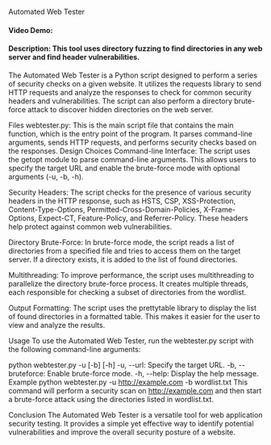 Automated Web Tester
#### Video Demo:  <URL HERE>
#### Description: This tool uses directory fuzzing to find directories in any web server and find header vulnerabilities.
The Automated Web Tester is a Python script designed to perform a series of security checks on a given website. It utilizes the requests library to send HTTP requests and analyze the responses to check for common security headers and vulnerabilities. The script can also perform a directory brute-force attack to discover hidden directories on the web server.

Files
webtester.py: This is the main script file that contains the main function, which is the entry point of the program. It parses command-line arguments, sends HTTP requests, and performs security checks based on the responses.
Design Choices
Command-line Interface: The script uses the getopt module to parse command-line arguments. This allows users to specify the target URL and enable the brute-force mode with optional arguments (-u, -b, -h).

Security Headers: The script checks for the presence of various security headers in the HTTP response, such as HSTS, CSP, XSS-Protection, Content-Type-Options, Permitted-Cross-Domain-Policies, X-Frame-Options, Expect-CT, Feature-Policy, and Referrer-Policy. These headers help protect against common web vulnerabilities.

Directory Brute-Force: In brute-force mode, the script reads a list of directories from a specified file and tries to access them on the target server. If a directory exists, it is added to the list of found directories.

Multithreading: To improve performance, the script uses multithreading to parallelize the directory brute-force process. It creates multiple threads, each responsible for checking a subset of directories from the wordlist.

Output Formatting: The script uses the prettytable library to display the list of found directories in a formatted table. This makes it easier for the user to view and analyze the results.

Usage
To use the Automated Web Tester, run the webtester.py script with the following command-line arguments:


python webtester.py -u <url> [-b] [-h]
-u, --url: Specify the target URL.
-b, --bruteforce: Enable brute-force mode.
-h, --help: Display the help message.
Example
python webtester.py -u http://example.com -b wordlist.txt
This command will perform a security scan on http://example.com and then start a brute-force attack using the directories listed in wordlist.txt.

Conclusion
The Automated Web Tester is a versatile tool for web application security testing. It provides a simple yet effective way to identify potential vulnerabilities and improve the overall security posture of a website.
